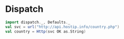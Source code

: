 # Dispatch

```scala
import dispatch._, Defaults._
val svc = url("http://api.hostip.info/country.php")
val country = Http(svc OK as.String)
```